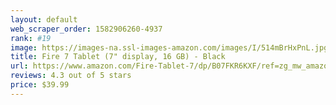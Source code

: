 ```yaml
---
layout: default 
﻿web_scraper_order: 1582906260-4937
rank: #19
image: https://images-na.ssl-images-amazon.com/images/I/514mBrHxPnL.jpg
title: Fire 7 Tablet (7" display, 16 GB) - Black
url: https://www.amazon.com/Fire-Tablet-7/dp/B07FKR6KXF/ref=zg_mw_amazon-devices_19?_encoding=UTF8&psc=1&refRID=HA8PT8MYS6XM4Z96RW7T
reviews: 4.3 out of 5 stars
price: $39.99 
---
```

